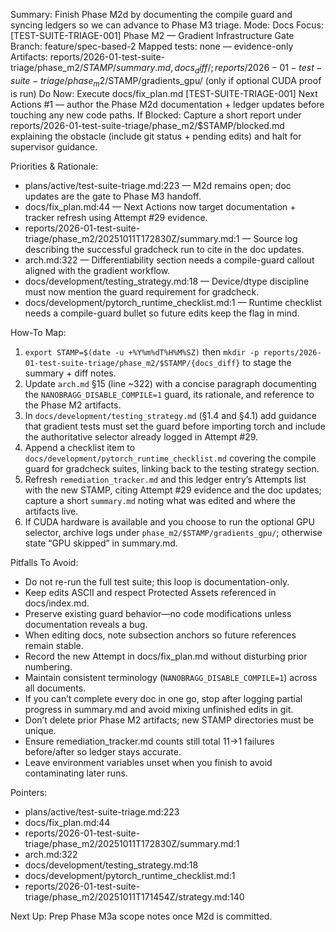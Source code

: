 Summary: Finish Phase M2d by documenting the compile guard and syncing ledgers so we can advance to Phase M3 triage.
Mode: Docs
Focus: [TEST-SUITE-TRIAGE-001] Phase M2 — Gradient Infrastructure Gate
Branch: feature/spec-based-2
Mapped tests: none — evidence-only
Artifacts: reports/2026-01-test-suite-triage/phase_m2/$STAMP/{summary.md,docs_diff/}; reports/2026-01-test-suite-triage/phase_m2/$STAMP/gradients_gpu/ (only if optional CUDA proof is run)
Do Now: Execute docs/fix_plan.md [TEST-SUITE-TRIAGE-001] Next Actions #1 — author the Phase M2d documentation + ledger updates before touching any new code paths.
If Blocked: Capture a short report under reports/2026-01-test-suite-triage/phase_m2/$STAMP/blocked.md explaining the obstacle (include git status + pending edits) and halt for supervisor guidance.

Priorities & Rationale:
- plans/active/test-suite-triage.md:223 — M2d remains open; doc updates are the gate to Phase M3 handoff.
- docs/fix_plan.md:44 — Next Actions now target documentation + tracker refresh using Attempt #29 evidence.
- reports/2026-01-test-suite-triage/phase_m2/20251011T172830Z/summary.md:1 — Source log describing the successful gradcheck run to cite in the doc updates.
- arch.md:322 — Differentiability section needs a compile-guard callout aligned with the gradient workflow.
- docs/development/testing_strategy.md:18 — Device/dtype discipline must now mention the guard requirement for gradcheck.
- docs/development/pytorch_runtime_checklist.md:1 — Runtime checklist needs a compile-guard bullet so future edits keep the flag in mind.

How-To Map:
1. `export STAMP=$(date -u +%Y%m%dT%H%M%SZ)` then `mkdir -p reports/2026-01-test-suite-triage/phase_m2/$STAMP/{docs_diff}` to stage the summary + diff notes.
2. Update `arch.md` §15 (line ~322) with a concise paragraph documenting the `NANOBRAGG_DISABLE_COMPILE=1` guard, its rationale, and reference to the Phase M2 artifacts.
3. In `docs/development/testing_strategy.md` (§1.4 and §4.1) add guidance that gradient tests must set the guard before importing torch and include the authoritative selector already logged in Attempt #29.
4. Append a checklist item to `docs/development/pytorch_runtime_checklist.md` covering the compile guard for gradcheck suites, linking back to the testing strategy section.
5. Refresh `remediation_tracker.md` and this ledger entry’s Attempts list with the new STAMP, citing Attempt #29 evidence and the doc updates; capture a short `summary.md` noting what was edited and where the artifacts live.
6. If CUDA hardware is available and you choose to run the optional GPU selector, archive logs under `phase_m2/$STAMP/gradients_gpu/`; otherwise state “GPU skipped” in summary.md.

Pitfalls To Avoid:
- Do not re-run the full test suite; this loop is documentation-only.
- Keep edits ASCII and respect Protected Assets referenced in docs/index.md.
- Preserve existing guard behavior—no code modifications unless documentation reveals a bug.
- When editing docs, note subsection anchors so future references remain stable.
- Record the new Attempt in docs/fix_plan.md without disturbing prior numbering.
- Maintain consistent terminology (`NANOBRAGG_DISABLE_COMPILE=1`) across all documents.
- If you can’t complete every doc in one go, stop after logging partial progress in summary.md and avoid mixing unfinished edits in git.
- Don’t delete prior Phase M2 artifacts; new STAMP directories must be unique.
- Ensure remediation_tracker.md counts still total 11→1 failures before/after so ledger stays accurate.
- Leave environment variables unset when you finish to avoid contaminating later runs.

Pointers:
- plans/active/test-suite-triage.md:223
- docs/fix_plan.md:44
- reports/2026-01-test-suite-triage/phase_m2/20251011T172830Z/summary.md:1
- arch.md:322
- docs/development/testing_strategy.md:18
- docs/development/pytorch_runtime_checklist.md:1
- reports/2026-01-test-suite-triage/phase_m2/20251011T171454Z/strategy.md:140

Next Up: Prep Phase M3a scope notes once M2d is committed.
